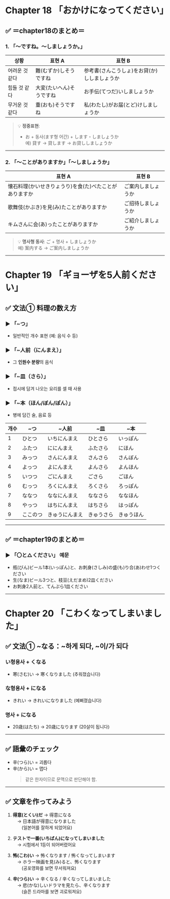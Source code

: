 # Chapter 18 「おかけになってください」

## ✅ ＝chapter18のまとめ＝

### 1. 「〜ですね。〜しましょうか。」

| 상황 | 표현 A | 표현 B |
|------|--------|--------|
| 어려운 것 같다 | 難(むずか)しそうですね | 参考書(さんこうしょ)をお貸(か)ししましょうか |
| 힘들 것 같다 | 大変(たいへん)そうですね | お手伝(てつだ)いしましょうか |
| 무거운 것 같다 | 重(おも)そうですね | 私(わたし)がお届(とど)けしましょうか |

> 💡 **정중표현**:  
> - お + 동사(ます형 어간) + します・しましょうか  
> 예) 貸す → 貸します → お貸ししましょうか

---

### 2. 「〜ことがありますか」「〜しましょうか」

| 표현 A | 표현 B |
|--------|--------|
| 懐石料理(かいせきりょうり)を食(た)べたことがありますか | ご案内しましょうか |
| 歌舞伎(かぶき)を見(み)たことがありますか | ご招待しましょうか |
| キムさんに会(あ)ったことがありますか | ご紹介しましょうか |

> 💡 **명사형 동사**: ご + 명사 + しましょうか  
> 예) 案内する → ご案内しましょうか

---

# Chapter 19 「ギョーザを5人前ください」

## ✅ 文法① 料理の数え方

### ▶ 「~つ」
- 일반적인 개수 표현 (예: 음식 수 등)

### ▶ 「~人前（にんまえ）」
- 그 **인원수 분량**의 음식

### ▶ 「~皿（さら）」
- 접시에 담겨 나오는 요리를 셀 때 사용

### ▶ 「~本（ほん/ぼん/ぽん）」
- 병에 담긴 술, 음료 등

| 개수 | ~つ | ~人前 | ~皿 | ~本 |
|------|-----|--------|------|------|
| 1 | ひとつ | いちにんまえ | ひとさら | いっぽん |
| 2 | ふたつ | ににんまえ | ふたさら | にほん |
| 3 | みっつ | さんにんまえ | さんさら | さんぼん |
| 4 | よっつ | よにんまえ | よんさら | よんほん |
| 5 | いつつ | ごにんまえ | ごさら | ごほん |
| 6 | むっつ | ろくにんまえ | ろくさら | ろっぽん |
| 7 | ななつ | ななにんまえ | ななさら | ななほん |
| 8 | やっつ | はちにんまえ | はちさら | はっぽん |
| 9 | ここのつ | きゅうにんまえ | きゅうさら | きゅうほん |

---

## ✅ ＝chapter19のまとめ＝

### ▶ 「〇と△ください」 예문

- 瓶(びん)ビール1本(いっぽん)と、お刺身(さしみ)の盛(も)り合(あ)わせ1つください  
- 生(なま)ビール3つと、枝豆(えだまめ)2皿ください  
- お刺身2人前と、てんぷら1皿ください

---

# Chapter 20 「こわくなってしまいました」

## ✅ 文法① ~なる：~하게 되다, ~이/가 되다

### い형용사 + くなる
- 寒(さむ)い → 寒くなりました (추워졌습니다)

### な형용사 + になる
- きれい → きれいになりました (예뻐졌습니다)

### 명사 + になる
- 20歳(はたち) → 20歳になります (20살이 됩니다)

---

## ✅ 語彙のチェック

- 辛(つら)い = 괴롭다  
- 辛(から)い = 맵다  
  > 같은 한자이므로 문맥으로 판단해야 함.

---

## ✅ 文章を作ってみよう

1. **得意(とくい)だ** → 得意になる  
　→ 日本語が得意になりました  
　　(일본어를 잘하게 되었어요)

2. **テストで一番(いちばん)になってしまいました**  
　→ 시험에서 1등이 되어버렸어요

3. **怖(こわ)い** → 怖くなります / 怖くなってしまいます  
　→ ホラー映画を見(み)ると、怖くなります  
　　(공포영화를 보면 무서워져요)

4. **辛(つら)い** → 辛くなる / 辛くなってしまいました  
　→ 悲(かな)しいドラマを見たら、辛くなります  
　　(슬픈 드라마를 보면 괴로워져요)
